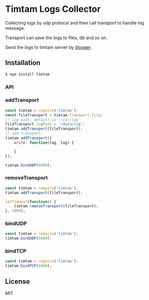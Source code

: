 # Timtam Logs Collector

Collecting logs by udp protocol and then call transport to handle log message.

Transport can save the logs to files, db and so on.



Send the logs to timtam server by [jtlogger](https://github.com/vicanso/jtlogger) .

## Installation

```bash
$ npm install timtam
```

### API

### addTransport

```js
const timtam = require('timtam');
const fileTransport = timtam.transport.file;
// log path, default is '/var/log'
fileTransport.logPath = '/data/log';
timtam.addTransport(fileTransport);
// add transport,
timtam.addTransport({
	write: function(tag, log) {

	}
});

timtam.bindUDP(6000);
```


### removeTransport

```js
const timtam = require('timtam');
timtam.addTransport(fileTransport);

setTimeout(function() {
	timtam.removeTransport(fileTransport);
}, 1000);
```

### bindUDP

```js
const timtam = require('timtam');
timtam.bindUDP(6000);
```

### bindTCP

```js
const timtam = require('timtam');
timtam.bindTCP(6000);
```

## License

MIT
